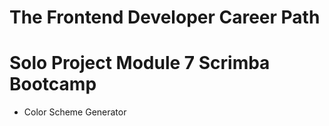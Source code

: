 # The Frontend Developer Career Path

# Solo Project Module 7 Scrimba Bootcamp

- Color Scheme Generator
